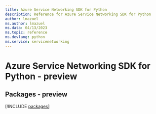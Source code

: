 ```yaml
---
title: Azure Service Networking SDK for Python
description: Reference for Azure Service Networking SDK for Python
author: lmazuel
ms.author: lmazuel
ms.data: 04/13/2023
ms.topic: reference
ms.devlang: python
ms.service: servicenetworking
---
```

# Azure Service Networking SDK for Python - preview
## Packages - preview
[!INCLUDE [packages](service-networking-index.md)]
